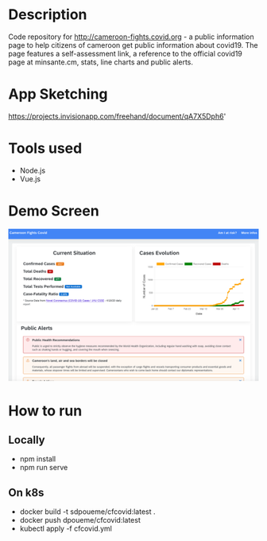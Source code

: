 # Description
Code repository for http://cameroon-fights.covid.org - a public information page to help citizens of cameroon get public information about covid19.
The page features a self-assessment link, a reference to the official covid19 page at minsante.cm, stats, line charts and public alerts. 


# App Sketching
https://projects.invisionapp.com/freehand/document/qA7X5Dph6'

# Tools used
* Node.js
* Vue.js

# Demo Screen
![](cfcovid_landing_page.png)

# How to run

## Locally
* npm install
* npm run serve

## On k8s
* docker build -t sdpoueme/cfcovid:latest .
* docker push  dpoueme/cfcovid:latest 
* kubectl apply -f cfcovid.yml

